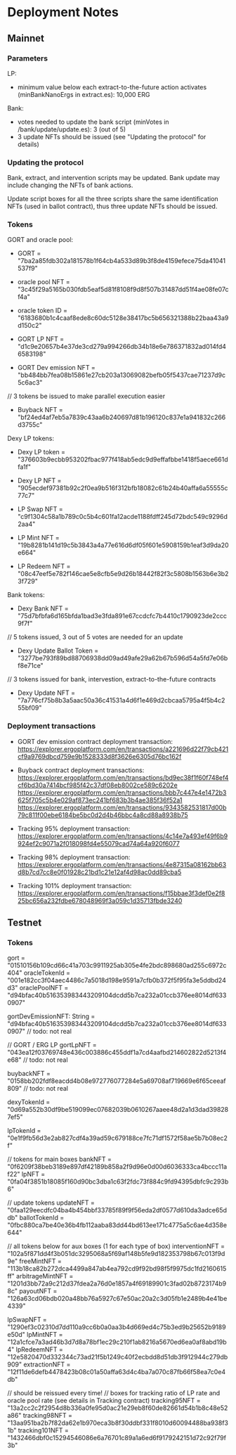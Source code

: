 # Deployment Notes

## Mainnet

### Parameters

LP: 

* minimum value below each extract-to-the-future action activates (minBankNanoErgs in extract.es): 10,000 ERG

Bank:

* votes needed to update the bank script (minVotes in /bank/update/update.es): 3 (out of 5)
* 3 update NFTs should be issued (see "Updating the protocol" for details)


### Updating the protocol

Bank, extract, and intervention scripts may be updated. Bank update may include changing the NFTs of bank actions.

Update script boxes for all the three scripts share the same identification NFTs (used in ballot contract), thus three
update NFTs should be issued.

### Tokens

GORT and oracle pool:

* GORT = "7ba2a85fdb302a181578b1f64cb4a533d89b3f8de4159efece75da41041537f9"
* oracle pool NFT = "3c45f29a5165b030fdb5eaf5d81f8108f9d8f507b31487dd51f4ae08fe07cf4a"
* oracle token ID = "6183680b1c4caaf8ede8c60dc5128e38417bc5b656321388b22baa43a9d150c2"

* GORT LP NFT = "d1c9e20657b4e37de3cd279a994266db34b18e6e786371832ad014fd46583198"

* GORT Dev emission NFT = "bb484bb7fea08b15861e27cb203a13069082befb05f5437cae71237d9c5c6ac3"

// 3 tokens be issued to make parallel execution easier
* Buyback NFT = "bf24ed4af7eb5a7839c43aa6b240697d81b196120c837e1a941832c266d3755c"

Dexy LP tokens:

* Dexy LP token = "376603b9ecbb953202fbac977f418ab5edc9d9effafbbe1418f5aece661dfa1f"

* Dexy LP NFT = "905ecdef97381b92c2f0ea9b516f312bfb18082c61b24b40affa6a55555c77c7"

* LP Swap NFT = "c9f1304c58a1b789c0c5b4c601fa12acde1188fdff245d72bdc549c9296d2aa4"

* LP Mint NFT = "19b8281b141d19c5b3843a4a77e616d6df05f601e5908159b1eaf3d9da20e664"

* LP Redeem NFT = "08c47eef5e782f146cae5e8cfb5e9d26b18442f82f3c5808b1563b6e3b23f729"

Bank tokens: 

* Dexy Bank NFT = "75d7bfbfa6d165bfda1bad3e3fda891e67ccdcfc7b4410c1790923de2ccc9f7f"

// 5 tokens issued, 3 out of 5 votes are needed for an update
* Dexy Update Ballot Token = "3277be793f89bd88706938dd09ad49afe29a62b67b596d54a5fd7e06bf8e71ce"

// 3 tokens issued for bank, intervestion, extract-to-the-future contracts
* Dexy Update NFT = "7a776cf75b8b3a5aac50a36c41531a4d6f1e469d2cbcaa5795a4f5b4c255bf09"



### Deployment transactions

* GORT dev emission contract deployment transaction:
https://explorer.ergoplatform.com/en/transactions/a221696d22f79cb421cf9a9769dbcd759e9b1528333d8f3626e6305d76bc162f

* Buyback contract deployment transactions:
https://explorer.ergoplatform.com/en/transactions/bd9ec38f1f60f748ef4cf6bd30a7414bcf985f42c37df08eb8002ce589c6202e
https://explorer.ergoplatform.com/en/transactions/bbb7c447e4e1472b3625f705c5b4e029af873ec241bf683b3b4ae385f36f52a1
https://explorer.ergoplatform.com/en/transactions/9343582531817d00b79c811f00ebe6184be5bc0d2d4b46bbc4a8cd88a8938b75

* Tracking 95% deployment transaction:
https://explorer.ergoplatform.com/en/transactions/4c14e7a493ef49f6b9924ef2c9071a2f018098fd4e55079cad74a64a920f6077

* Tracking 98% deployment transaction:
https://explorer.ergoplatform.com/en/transactions/4e87315a08162bb63d8b7cd7cc8e0f01928c21bd1c21e12af4d98ac0dd89cba5

* Tracking 101% deployment transaction:
https://explorer.ergoplatform.com/en/transactions/f15bbae3f3def0e2f825bc656a232fdbe678048969f3a059c1d35713fbde3240

## Testnet

### Tokens

gort = "01510156b109cd66c41a703c9911925ab305e4fe2bdc898680ad255c6972c404"
oracleTokenId = "001e182cc3f04aec4486c7a5018d198e9591a7cfb0b372f5f95fa3e5ddbd24d3"
oraclePoolNFT = "d94bfac40b516353983443209104dcdd5b7ca232a01ccb376ee8014df6330907"

gortDevEmissionNFT: String = "d94bfac40b516353983443209104dcdd5b7ca232a01ccb376ee8014df6330907" // todo: not real

// GORT / ERG LP
gortLpNFT = "043ea12f03769748e436c003886c455ddf1a7cd4aafbd214602822d5213f4e68" // todo: not real

buybackNFT = "0158bb202fdf8eacdd4b08e972776077284e5a69708af719669e6f65ceeaf809" // todo: not real

dexyTokenId = "0d69a552b30df9be519099ec07682039b0610267aaee48d2a1d3dad398287ef5"

lpTokenId = "0e1f9fb56d3e2ab827cdf4a39ad59c679188ce7fc71df1572f58ae5b7b08ec2f"

// tokens for main boxes
bankNFT = "0f6209f38beb3189e897df42189b858a2f9d96e0d00d6036333ca4bccc11af22"
lpNFT = "0fa04f3851b18085f160d90bc3dba1c63f2fdc73f884c9fd94395dbfc9c293b6"

// update tokens
updateNFT = "0faa129eecdfc04ba4b454bbf33785f89f9f56eda2df0577d610da3adce65ddb"
ballotTokenId = "0fbc880ca7be40e36b4fb112aaba83dd44bd613ee171c4775a5c6ae4d358e644"

// all tokens below for aux boxes (1 for each type of box)
interventionNFT = "102a5f871dd4f3b051dc3295068a5f69af148b5fe9d182353798b67c013f9d9e"
freeMintNFT = "113b18ca82b272dca4499a847ab4ea792cd9f92bd98f5f9975dc1fd2160615ff"
arbitrageMintNFT = "1201d3bb72a9c212d37fdea2a76d0e1857a4f69189901c3fad02b8723174b98c"
payoutNFT = "126a63cd06bdb020a48bb76a5927c67e50ac20a2c3d05fb1e2489b4e41be4339"

lpSwapNFT = "1290ef3c02310d7dd110a9cc6b0a0aa3b4d669ed4c75b3ed9b25652b9189e50d"
lpMintNFT = "12a1cfce7a3ad46b3d7d8a78bf1ec29c210f1ab8216a5670ed6ea0af8abd19b4"
lpRedeemNFT = "12e5820470d332344c73ad21f5b1249c40f2ecbdd8d51db3f912944c279db909"
extractionNFT = "12f11de6defb4478423b08c01a50affa63d4c4ba7a070c87fb66f58ea7c0e4db"

// should be reissued every time!
// boxes for tracking ratio of LP rate and oracle pool rate (see details in Tracking contract)
tracking95NFT = "13a2cc2c2f2954d8b336a0fe95d0ac21e29eb8f60de82661d54b1b8c48e52a86"
tracking98NFT = "13aa951ba2b7f82da62e1b970eca3b8f30ddbf331f8010d60094488ba938f31b"
tracking101NFT = "1432466dbf0c15294546086e6a76701c89a1a6ed6f9179242151d72c92f79f3b"